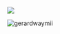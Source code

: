 ![](https://komarev.com/ghpvc/?username=NOISEPREACHER&color=690000&label=blood-i-have-sucked&style=plastic)

![gerardwaymii](https://files.catbox.moe/gvj5rv.png)
